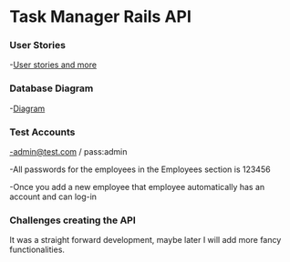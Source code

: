 # Task Manager Rails API

### User Stories
-[User stories and more](https://trello.com/b/gp8jv95c/tasks-today-peoples-task-manager)

### Database Diagram 

-[Diagram](https://i.imgur.com/PsOyIbf.jpg)


### Test Accounts

-admin@test.com / pass:admin

-All passwords for the employees in the Employees section is 123456

-Once you add a new employee that employee automatically has an account and can log-in

### Challenges creating the API

It was a straight forward development, maybe later I will add more fancy functionalities.

